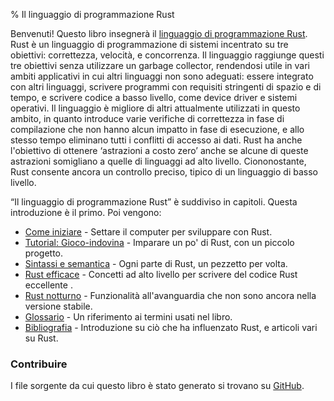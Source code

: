 % Il linguaggio di programmazione Rust

Benvenuti! Questo libro insegnerà il [linguaggio di programmazione Rust][rust].
Rust è un linguaggio di programmazione di sistemi incentrato su tre obiettivi:
correttezza, velocità, e concorrenza. Il linguaggio raggiunge questi tre
obiettivi senza utilizzare un garbage collector, rendendosi utile in vari
ambiti applicativi in cui altri linguaggi non sono adeguati:
essere integrato con altri linguaggi, scrivere programmi con requisiti
stringenti di spazio e di tempo, e scrivere codice a basso livello,
come device driver e sistemi operativi. Il linguaggio è migliore di altri
attualmente utilizzati in questo ambito, in quanto
introduce varie verifiche di correttezza in fase di compilazione
che non hanno alcun impatto in fase di esecuzione, e allo stesso tempo
eliminano tutti i conflitti di accesso ai dati.
Rust ha anche l'obiettivo di ottenere ‘astrazioni a costo zero’
anche se alcune di queste astrazioni somigliano a quelle di linguaggi
ad alto livello.
Ciononostante, Rust consente ancora un controllo preciso,
tipico di un linguaggio di basso livello.

[rust]: https://www.rust-lang.org

“Il linguaggio di programmazione Rust” è suddiviso in capitoli.
Questa introduzione è il primo. Poi vengono:

* [Come iniziare][gs] - Settare il computer per sviluppare con Rust.
* [Tutorial: Gioco-indovina][gg] - Imparare un po' di Rust, con un piccolo
  progetto.
* [Sintassi e semantica][ss] - Ogni parte di Rust, un pezzetto per volta.
* [Rust efficace][er] - Concetti ad alto livello per scrivere del codice Rust
  eccellente .
* [Rust notturno][nr] - Funzionalità all'avanguardia che non sono ancora
  nella versione stabile.
* [Glossario][gl] - Un riferimento ai termini usati nel libro.
* [Bibliografia][bi] - Introduzione su ciò che ha influenzato Rust, e articoli
  vari su Rust.

[gs]: getting-started.html
[gg]: guessing-game.html
[er]: effective-rust.html
[ss]: syntax-and-semantics.html
[nr]: nightly-rust.html
[gl]: glossary.html
[bi]: bibliography.html

### Contribuire

I file sorgente da cui questo libro è stato generato si trovano
su [GitHub][book].

[book]: https://github.com/rust-lang/rust/tree/master/src/doc/book
